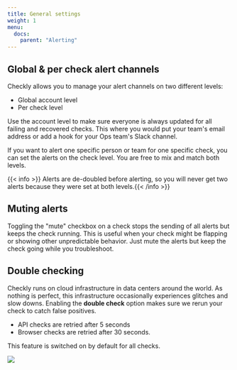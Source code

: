 ```yaml
---
title: General settings
weight: 1
menu:
  docs:
    parent: "Alerting"
---
```


##  Global & per check alert channels

Checkly allows you to manage your alert channels on two different levels:

- Global account level
- Per check level

Use the account level to make sure everyone is always updated for all failing and recovered checks. This where you would
put your team's email address or add a hook for your Ops team's Slack channel.

If you want to alert one specific person or team for one specific check, you can set the alerts on the check level.
You are free to mix and match both levels.

{{< info >}} Alerts are de-doubled before alerting, so you will never get two alerts because they were set at both levels.{{< /info >}}


## Muting alerts

Toggling the "mute" checkbox on a check stops the sending of all alerts but keeps the check running. This is useful when
your check might be flapping or showing other unpredictable behavior. Just mute the alerts but keep the check going while
you troubleshoot.

## Double checking

Checkly runs on cloud infrastructure in data centers around the world. As nothing is perfect, this infrastructure
occasionally experiences glitches and slow downs. Enabling the  **double check** option makes sure we rerun your check
to catch false positives.

- API checks are retried after 5 seconds
- Browser checks are retried after 30 seconds.

This feature is switched on by default for all checks.

![](/docs/images/alerting/double_check.png)
